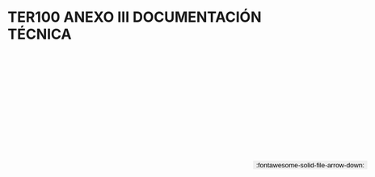 
# TER100 ANEXO III DOCUMENTACIÓN TÉCNICA

<a href='../TER100 ANEXO III DOCUMENTACIÓN TÉCNICA.pdf' download>
<button class='md-button -primary' 
id='download-btn' style="position: fixed; top: 10%; right: 20px; 
        transform: translateY(-50%); z-index: 1000;  border: none; ">
:fontawesome-solid-file-arrow-down: 
</button>
</a>

<div 
    id='../TER100 ANEXO III DOCUMENTACIÓN TÉCNICA.pdf' 
    data-pdf-url='../TER100 ANEXO III DOCUMENTACIÓN TÉCNICA.pdf'
    style=' width: 100%; height: auto;overflow: auto;'>
</div>

